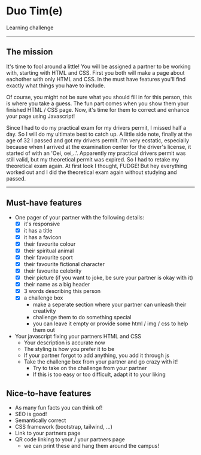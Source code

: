 # Duo Tim(e)
Learning challenge
****

## The mission

It's time to fool around a little! You will be assigned a partner to be working with, starting with HTML and CSS. First you both will make a page about eachother with only HTML and CSS. In the must have features you'll find exactly what things you have to include.

Of course, you might not be sure what you should fill in for this person, this is where you take a guess. The fun part comes when you show them your finished HTML / CSS page. Now, it's time for them to correct and enhance your page using Javascript!

Since I had to do my practical exam for my drivers permit, I missed half a day. So I will do my ultimate best to catch up. A little side note, finally at the age of 32 I passed and got my drivers permit. I'm very ecstatic, especially because when I arrived at the examination center for the driver's license, it started of with an 'Oei, oei,..'.
Apparently my practical drivers permit was still valid, but my theoretical permit was expired. So I had to retake my theoretical exam again. At first look I thought, FUDGE! But hey everything worked out and I did the theoretical exam again without studying and passed.
****

## Must-have features
- One pager of your partner with the following details:
    - [x] it's responsive
    - [x] it has a title
    - [x] it has a favicon
    - [x] their favourite colour
    - [x] their spiritual animal
    - [x] their favourite sport
    - [x] their favourite fictional character
    - [x] their favourite celebrity
    - [x] their picture (if you want to joke, be sure your partner is okay with it)
    - [x] their name as a big header
    - [x] 3 words describing this person
    - [x] a challenge box
        - make a seperate section where your partner can unleash their creativity
        - challenge them to do something special
        - you can leave it empty or provide some html / img / css to help them out

- Your javascript fixing your partners HTML and CSS
    - Your description is accurate now
    - The styling is how you prefer it to be
    - If your partner forgot to add anything, you add it through js
    - Take the challenge box from your partner and go crazy with it!
        - Try to take on the challenge from your partner
        - If this is too easy or too difficult, adapt it to your liking

## Nice-to-have features
- As many fun facts you can think of!
- SEO is good!
- Semantically correct
- CSS framework (bootstrap, tailwind, ...)
- Link to your partners page
- QR code linking to your / your partners page
    - we can print these and hang them around the campus!
